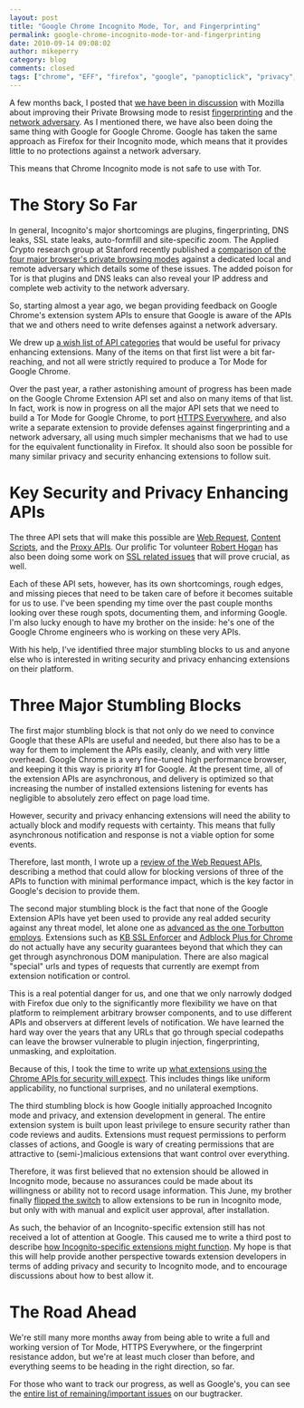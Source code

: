 ```yaml
---
layout: post
title: "Google Chrome Incognito Mode, Tor, and Fingerprinting"
permalink: google-chrome-incognito-mode-tor-and-fingerprinting
date: 2010-09-14 09:08:02
author: mikeperry
category: blog
comments: closed
tags: ["chrome", "EFF", "firefox", "google", "panopticlick", "privacy", "private browsing", "threat models", "torbutton"]
---
```


A few months back, I posted that [we have been in discussion](https://blog.torproject.org/blog/firefox-private-browsing-mode-torbutton-and-fingerprinting) with Mozilla about improving their Private Browsing mode to resist [fingerprinting](https://wiki.mozilla.org/Fingerprinting) and the [network adversary](https://wiki.mozilla.org/Security/Anonymous_Browsing). As I mentioned there, we have also been doing the same thing with Google for Google Chrome. Google has taken the same approach as Firefox for their Incognito mode, which means that it provides little to no protections against a network adversary.

This means that Chrome Incognito mode is not safe to use with Tor.

<!-- more -->

The Story So Far
================

In general, Incognito's major shortcomings are plugins, fingerprinting, DNS leaks, SSL state leaks, auto-formfill and site-specific zoom. The Applied Crypto research group at Stanford recently published a [comparison of the four major browser's private browsing modes](http://crypto.stanford.edu/~dabo/pubs/abstracts/privatebrowsing.html) against a dedicated local and remote adversary which details some of these issues. The added poison for Tor is that plugins and DNS leaks can also reveal your IP address and complete web activity to the network adversary.

So, starting almost a year ago, we began providing feedback on Google Chrome's extension system APIs to ensure that Google is aware of the APIs that we and others need to write defenses against a network adversary.

We drew up [a wish list of API categories](https://groups.google.com/group/chromium-extensions/browse_thread/thread/ceba26ca9e2f6a78/e83920020719a6b2) that would be useful for privacy enhancing extensions. Many of the items on that first list were a bit far-reaching, and not all were strictly required to produce a Tor Mode for Google Chrome.

Over the past year, a rather astonishing amount of progress has been made on the Google Chrome Extension API set and also on many items of that list. In fact, work is now in progress on all the major API sets that we need to build a Tor Mode for Google Chrome, to port [HTTPS Everywhere](https://blog.torproject.org/blog/https-everywhere-firefox-addon-helps-you-encrypt-web-traffic), and also write a separate extension to provide defenses against fingerprinting and a network adversary, all using much simpler mechanisms that we had to use for the equivalent functionality in Firefox. It should also soon be possible for many similar privacy and security enhancing extensions to follow suit.

Key Security and Privacy Enhancing APIs
=======================================

The three API sets that will make this possible are [Web Request](http://www.chromium.org/developers/design-documents/extensions/notifications-of-web-request-and-navigation), [Content Scripts](https://code.google.com/chrome/extensions/dev/content_scripts.html), and the [Proxy APIs](http://dev.chromium.org/developers/design-documents/extensions/proxy%20proposal). Our prolific Tor volunteer [Robert Hogan](http://roberthogan.net/) has also been doing some work on [SSL related issues](https://code.google.com/p/chromium/issues/detail?id=30877) that will prove crucial, as well.

Each of these API sets, however, has its own shortcomings, rough edges, and missing pieces that need to be taken care of before it becomes suitable for us to use. I've been spending my time over the past couple months looking over these rough spots, documenting them, and informing Google. I'm also lucky enough to have my brother on the inside: he's one of the Google Chrome engineers who is working on these very APIs.

With his help, I've identified three major stumbling blocks to us and anyone else who is interested in writing security and privacy enhancing extensions on their platform.

Three Major Stumbling Blocks
============================

The first major stumbling block is that not only do we need to convince Google that these APIs are useful and needed, but there also has to be a way for them to implement the APIs easily, cleanly, and with very little overhead. Google Chrome is a very fine-tuned high performance browser, and keeping it this way is priority \#1 for Google. At the present time, all of the extension APIs are asynchronous, and delivery is optimized so that increasing the number of installed extensions listening for events has negligible to absolutely zero effect on page load time.

However, security and privacy enhancing extensions will need the ability to actually block and modify requests with certainty. This means that fully asynchronous notification and response is not a viable option for some events.

Therefore, last month, I wrote up a [review of the Web Request APIs](https://groups.google.com/a/chromium.org/group/chromium-extensions/browse_thread/thread/17ea6efa15bfea0a), describing a method that could allow for blocking versions of three of the APIs to function with minimal performance impact, which is the key factor in Google's decision to provide them.

The second major stumbling block is the fact that none of the Google Extension APIs have yet been used to provide any real added security against any threat model, let alone one as [advanced as the one Torbutton employs](https://www.torproject.org/torbutton/design/#adversary). Extensions such as [KB SSL Enforcer](https://chrome.google.com/extensions/detail/flcpelgcagfhfoegekianiofphddckof?hl=en) and [Adblock Plus for Chrome](http://www.chromeextensions.org/appearance-functioning/adblock/) do not actually have any security guarantees beyond that which they can get through asynchronous DOM manipulation. There are also magical "special" urls and types of requests that currently are exempt from extension notification or control.

This is a real potential danger for us, and one that we only narrowly dodged with Firefox due only to the significantly more flexibility we have on that platform to reimplement arbitrary browser components, and to use different APIs and observers at different levels of notification. We have learned the hard way over the years that any URLs that go through special codepaths can leave the browser vulnerable to plugin injection, fingerprinting, unmasking, and exploitation.

Because of this, I took the time to write up [what extensions using the Chrome APIs for security will expect](https://groups.google.com/a/chromium.org/group/chromium-extensions/browse_thread/thread/f5a73572eb040bea). This includes things like uniform applicability, no functional surprises, and no unilateral exemptions.

The third stumbling block is how Google initially approached Incognito mode and privacy, and extension development in general. The entire extension system is built upon least privilege to ensure security rather than code reviews and audits. Extensions must request permissions to perform classes of actions, and Google is wary of creating permissions that are attractive to (semi-)malicious extensions that want control over everything.

Therefore, it was first believed that no extension should be allowed in Incognito mode, because no assurances could be made about its willingness or ability not to record usage information. This June, my brother finally [flipped the switch](http://blog.chromium.org/2010/06/extensions-in-incognito.html) to allow extensions to be run in Incognito mode, but only with with manual and explicit user approval, after installation.

As such, the behavior of an Incognito-specific extension still has not received a lot of attention at Google. This caused me to write a third post to describe [how Incognito-specific extensions might function](https://groups.google.com/a/chromium.org/group/chromium-extensions/browse_thread/thread/8a46d570807c9a72). My hope is that this will help provide another perspective towards extension developers in terms of adding privacy and security to Incognito mode, and to encourage discussions about how to best allow it.

The Road Ahead
==============

We're still many more months away from being able to write a full and working version of Tor Mode, HTTPS Everywhere, or the fingerprint resistance addon, but we're at least much closer than before, and everything seems to be heading in the right direction, so far.

For those who want to track our progress, as well as Google's, you can see the [entire list of remaining/important issues](https://trac.torproject.org/projects/tor/ticket/1925) on our bugtracker.
